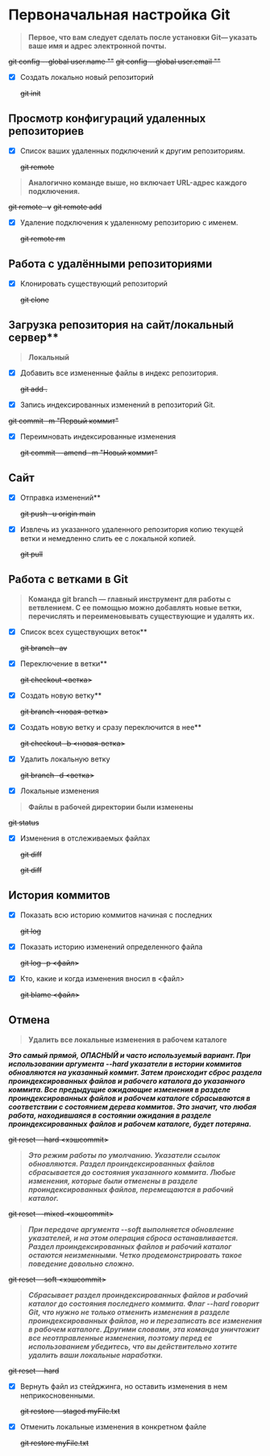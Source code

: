 # Первоначальная настройка Git
> **Первое, что вам следует сделать после установки Git— указать ваше имя и адрес электронной почты.**
  
  ~~git config --global user.name ""~~
  ~~git config --global user.email ""~~

- [X] Создать локально новый репозиторий

  ~~git init~~

## Просмотр конфигураций удаленных репозиториев
- [X] Список ваших удаленных подключений к другим репозиториям.

  ~~git remote~~

> **Аналогично команде выше, но включает URL-адрес каждого подключения.**

  ~~git remote -v~~
  ~~git remote add <name> <url>~~

- [X] Удаление подключения к удаленному репозиторию с именем.

  ~~git remote rm <name>~~

## Работа с удалёнными репозиториями

- [X] Клонировать существующий репозиторий

  ~~git clone <url>~~

## Загрузка репозитория на сайт/локальный сервер**
> **Локальный**

- [X] Добавить все измененные файлы в индекс репозитория.

  ~~git add .~~

- [X] Запись индексированных изменений в репозиторий Git.

 ~~git commit -m "Первый коммит"~~

- [X] Переимновать индексированные изменения

  ~~git commit --amend -m "Новый коммит"~~

## Сайт
- [X] Отправка изменений**

  ~~git push -u origin main~~

- [X] Извлечь из указанного удаленного репозитория копию текущей ветки и немедленно слить ее с локальной копией.

  ~~git pull~~

## Работа с ветками в Git
> **Команда git branch — главный инструмент для работы с ветвлением. С ее помощью можно добавлять новые ветки, перечислять и      переименовывать существующие и удалять их.**

- [X] Список всех существующих веток**

  ~~git branch -av~~

- [X] Переключение в ветки**

  ~~git checkout <ветка>~~

- [X] Создать новую ветку**

  ~~git branch <новая-ветка>~~

- [X] Создать новую ветку и сразу переключится в нее**

  ~~git checkout -b <новая-ветка>~~

- [X] Удалить локальную ветку

  ~~git branch -d <ветка>~~

- [X] Локальные изменения
> **Файлы в рабочей директории были изменены**

  ~~git status~~

- [X] Изменения в отслеживаемых файлах

  ~~git diff~~

  ~~git diff <commit1> <commit2>~~

## История коммитов
- [X] Показать всю историю коммитов начиная с последних

  ~~git log~~

- [X] Показать историю изменений определенного файла

  ~~git log -p <файл>~~

- [X] Кто, какие и когда изменения вносил в <файл>

  ~~git blame <файл>~~

## Отмена
> **Удалить все локальные изменения в рабочем каталоге**

***Это самый прямой, ОПАСНЫЙ и часто используемый вариант. При использовании аргумента --hard указатели в истории коммитов обновляются на указанный коммит. Затем происходит сброс раздела проиндексированных файлов и рабочего каталога до указанного коммита. Все предыдущие ожидающие изменения в разделе проиндексированных файлов и рабочем каталоге сбрасываются в соответствии с состоянием дерева коммитов. Это значит, что любая работа, находившаяся в состоянии ожидания в разделе проиндексированных файлов и рабочем каталоге, будет потеряна.***
  
  ~~git reset --hard <хэшcommit>~~

> ***Это режим работы по умолчанию. Указатели ссылок обновляются. Раздел проиндексированных файлов сбрасывается до состояния указанного коммита. Любые изменения, которые были отменены в разделе проиндексированных файлов, перемещаются в рабочий каталог.***

  ~~git reset --mixed <хэшcommit>~~

> ***При передаче аргумента --soft выполняется обновление указателей, и на этом операция сброса останавливается. Раздел проиндексированных файлов и рабочий каталог остаются неизменными. Четко продемонстрировать такое поведение довольно сложно.***

  ~~git reset --soft <хэшcommit>~~

> ***Сбрасывает раздел проиндексированных файлов и рабочий каталог до состояния последнего коммита. Флаг --hard говорит Git, что нужно не только отменить изменения в разделе проиндексированных файлов, но и перезаписать все изменения в рабочем каталоге. Другими словами, эта команда уничтожит все неотправленные изменения, поэтому перед ее использованием убедитесь, что вы действительно хотите удалить ваши локальные наработки.***

 ~~git reset --hard~~

- [X] Вернуть файл из стейджинга, но оставить изменения в нем неприкосновенными.

  ~~git restore --staged myFile.txt~~

- [X] Отменить локальные изменения в конкретном файле

  ~~git restore myFile.txt~~